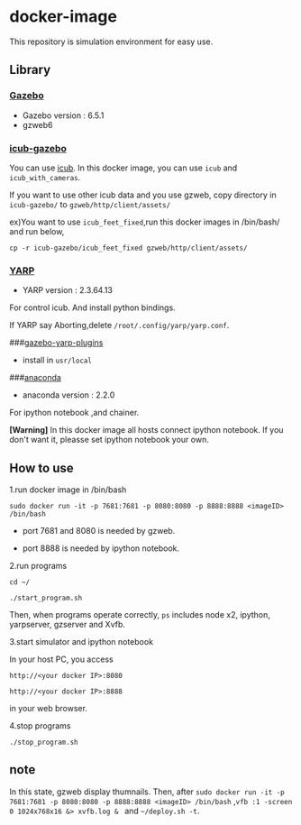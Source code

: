 # docker-image

This repository is simulation environment for easy use.

## Library
### [Gazebo](http://gazebosim.org/)
- Gazebo version : 6.5.1 
- gzweb6

### [icub-gazebo](https://github.com/robotology/icub-gazebo)
You can use [icub](http://icub.org/). In this docker image, you can use `icub` and `icub_with_cameras`.

If you want to use other icub data and you use gzweb, copy directory in `icub-gazebo/` to `gzweb/http/client/assets/`

ex)You want to use `icub_feet_fixed`,run this docker images in /bin/bash/ and run below,

`cp -r icub-gazebo/icub_feet_fixed gzweb/http/client/assets/`

### [YARP](http://yarp.it/)
- YARP version : 2.3.64.13

For control icub. And install python bindings. 


If YARP say Aborting,delete `/root/.config/yarp/yarp.conf`.

###[gazebo-yarp-plugins](https://github.com/robotology/gazebo-yarp-plugins)
- install in `usr/local`


###[anaconda](https://www.continuum.io/)
- anaconda version : 2.2.0

For ipython notebook ,and chainer.

<strong>[Warning]</strong>
In this docker image all hosts connect ipython notebook.
If you don't want it, pleasse set ipython notebook your own.

## How to use
1.run docker image in /bin/bash

`sudo docker run -it -p 7681:7681 -p 8080:8080 -p 8888:8888 <imageID> /bin/bash`

- port 7681 and 8080 is needed by gzweb.

- port 8888 is needed by ipython notebook.

2.run programs

`cd ~/`

`./start_program.sh`

Then, when programs operate correctly, `ps` includes node x2, ipython, yarpserver, gzserver and Xvfb.

3.start simulator and ipython notebook

In your host PC, you access 

`http://<your docker IP>:8080`

`http://<your docker IP>:8888`

in your web browser.

4.stop programs

`./stop_program.sh`


## note

In this state, gzweb display thumnails. Then, after `sudo docker run -it -p 7681:7681 -p 8080:8080 -p 8888:8888 <imageID> /bin/bash`
,`vfb :1 -screen 0 1024x768x16 &> xvfb.log & ` and `~/deploy.sh -t`.